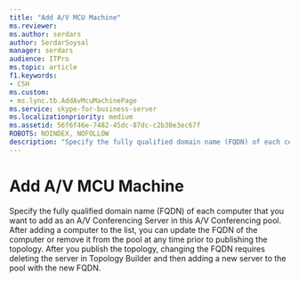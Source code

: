 ```yaml
---
title: "Add A/V MCU Machine"
ms.reviewer: 
ms.author: serdars
author: SerdarSoysal
manager: serdars
audience: ITPro
ms.topic: article
f1.keywords:
- CSH
ms.custom:
- ms.lync.tb.AddAvMcuMachinePage
ms.service: skype-for-business-server
ms.localizationpriority: medium
ms.assetid: 56f6f46e-7482-45dc-87dc-c2b30e3ec67f
ROBOTS: NOINDEX, NOFOLLOW
description: "Specify the fully qualified domain name (FQDN) of each computer that you want to add as an A/V Conferencing Server in this A/V Conferencing pool. After adding a computer to the list, you can update the FQDN of the computer or remove it from the pool at any time prior to publishing the topology. After you publish the topology, changing the FQDN requires deleting the server in Topology Builder and then adding a new server to the pool with the new FQDN."
---
```


# Add A/V MCU Machine
 
Specify the fully qualified domain name (FQDN) of each computer that you want to add as an A/V Conferencing Server in this A/V Conferencing pool. After adding a computer to the list, you can update the FQDN of the computer or remove it from the pool at any time prior to publishing the topology. After you publish the topology, changing the FQDN requires deleting the server in Topology Builder and then adding a new server to the pool with the new FQDN. 
  

